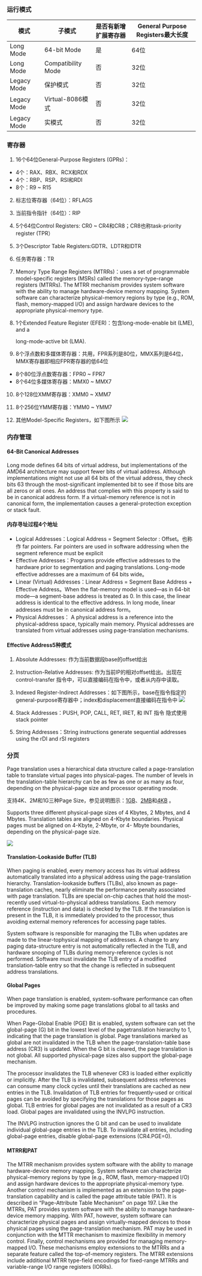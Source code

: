 ### 运行模式

| 模式          | 子模式                | 是否有新增扩展寄存器 | General Purpose Registers最大长度 |
| ----------- | ------------------ | ---------- | ----------------------------- |
| Long Mode   | 64-bit Mode        | 是          | 64位                           |
| Long Mode   | Compatibility Mode | 否          | 32位                           |
| Legacy Mode | 保护模式               | 否          | 32位                           |
| Legacy Mode | Virtual-8086模式     | 否          | 32位                           |
| Legacy Mode | 实模式                | 否          | 32位                           |



### 寄存器
1. 16个64位General-Purpose Registers (GPRs)：
  * 4个：RAX、RBX、RCX和RDX
  * 4个：RBP、RSP、RSI和RDI
  * 8个：R9 ~ R15

2. 标志位寄存器（64位）：RFLAGS
3. 当前指令指针（64位）：RIP
4. 5个64位Control Registers: CR0 ~ CR4和CR8；CR8也称task-priority register (TPR）
5. 3个Descriptor Table Registers:GDTR、LDTR和IDTR
6. 任务寄存器：TR
7. Memory Type Range Registers (MTRRs)：uses a set of programmable model-specific registers (MSRs) called the memory-type-range registers (MTRRs). The MTRR mechanism provides system software with the ability to manage hardware-device memory mapping. System software can characterize physical-memory regions by type (e.g., ROM, flash, memory-mapped I/O) and assign hardware devices to the appropriate physical-memory type.
8. 1个Extended Feature Register (EFER)：包含long-mode-enable bit (LME), and a

   long-mode-active bit (LMA).

9. 8个浮点数和多媒体寄存器：共用，FPR系列是80位，MMX系列是64位，MMX寄存器即相应FPR寄存器的低64位
  * 8个80位浮点数寄存器：FPR0 ~ FPR7
  * 8个64位多媒体寄存器：MMX0 ~ MMX7

10. 8个128位XMM寄存器：XMM0 ~ XMM7

11. 8个256位YMM寄存器：YMM0 ~ YMM7

12. 其他Model-Specific Registers，如下图所示
   ![](https://user-images.githubusercontent.com/1244560/50534603-e2786480-0b79-11e9-9e64-753b879908cc.png)






### 内存管理

#### 64-Bit Canonical Addresses
Long mode defines 64 bits of virtual address, but implementations of the AMD64 architecture may
  support fewer bits of virtual address. Although implementations might not use all 64 bits of the virtual
  address, they check bits 63 through the most-significant implemented bit to see if those bits are all
  zeros or all ones. An address that complies with this property is said to be in canonical address form. If
  a virtual-memory reference is not in canonical form, the implementation causes a general-protection
  exception or stack fault.

#### 内存寻址过程4个地址
* Logical Addresses：Logical Address = Segment Selector : Offset。也称作 far pointers. Far pointers are used in software addressing
  when the segment reference must be explicit
* Effective Addresses：Programs provide effective addresses to the hardware prior to segmentation and paging translations. Long-mode effective addresses are a maximum of 64 bits wide。
* Linear (Virtual) Addresses：Linear Address = Segment Base Address + Effective Address。When the flat-memory model is used—as in 64-bit mode—a segment-base address is treated as 0. In
  this case, the linear address is identical to the effective address. In long mode, linear addresses must be
  in canonical address form。
* Physical Addresses： A physical address is a reference into the physical-address space, typically
  main memory. Physical addresses are translated from virtual addresses using page-translation
  mechanisms.

#### Effective Address5种模式
1. Absolute Addresses: 作为当前数据段base的offset给出
2. Instruction-Relative Addresses: 作为当前IP的相对offset给出。出现在control-transfer 指令中，可以直接编码在指令中，或者从内存中读取。
3. Indexed Register-Indirect Addresses：如下图所示，base在指令指定的general-purpose寄存器中；index和displacement直接编码在指令中
  ![](https://user-images.githubusercontent.com/1244560/50506599-b3e48600-0ab4-11e9-874d-26d445068d59.png)

4. Stack Addresses：PUSH, POP, CALL, RET, IRET, 和 INT 指令 隐式使用stack
  pointer
5. String Addresses：String instructions generate sequential addresses using the rDI and rSI registers

### 分页
Page translation uses a hierarchical data structure called a page-translation table to translate virtual
pages into physical-pages. The number of levels in the translation-table hierarchy can be as few as one
or as many as four, depending on the physical-page size and processor operating mode. 

支持4K、2M和1G三种Page Size，参见说明图示：[1GB](https://user-images.githubusercontent.com/1244560/50535759-3ee28080-0b88-11e9-8a07-35f1c7d6d577.png)、[2MB](https://user-images.githubusercontent.com/1244560/50535755-3722dc00-0b88-11e9-9363-c3f4f2148d06.png)和[4KB](https://user-images.githubusercontent.com/1244560/50535753-2ecaa100-0b88-11e9-8386-0b600177ad62.png)  。

Supports three different physical-page sizes of
4 Kbytes, 2 Mbytes, and 4 Mbytes. 
Translation tables are aligned on 4-Kbyte boundaries. Physical pages must be aligned on 4-Kbyte, 2-Mbyte, or 4-
Mbyte boundaries, depending on the physical-page size.

![](https://user-images.githubusercontent.com/1244560/50534149-9de9ca80-0b73-11e9-991a-6f4b8d720d70.png)



#### Translation-Lookaside Buffer (TLB)
When paging is enabled, every memory access has its virtual address automatically translated into a
physical address using the page-translation hierarchy. Translation-lookaside buffers (TLBs), also
known as page-translation caches, nearly eliminate the performance penalty associated with page
translation. TLBs are special on-chip caches that hold the most-recently used virtual-to-physical
address translations. Each memory reference (instruction and data) is checked by the TLB. If the
translation is present in the TLB, it is immediately provided to the processor, thus avoiding external
memory references for accessing page tables.

System software is responsible for managing the TLBs when updates are made to the linear-tophysical
mapping of addresses. A change to any paging data-structure entry is not automatically
reflected in the TLB, and hardware snooping of TLBs during memory-reference cycles is not
performed. Software must invalidate the TLB entry of a modified translation-table entry so that the
change is reflected in subsequent address translations.


#### Global Pages
When page translation is enabled, system-software
performance can often be improved by making some page translations global to all tasks and
procedures. 

When Page-Global Enable (PGE) Bit is enabled, system software can set the global-page (G) bit in the lowest level of the pagetranslation
hierarchy to 1, indicating that the page translation is global. Page translations marked as
global are not invalidated in the TLB when the page-translation-table base address (CR3) is updated.
When the G bit is cleared, the page translation is not global. All supported physical-page sizes also
support the global-page mechanism.

The processor invalidates the TLB whenever CR3 is loaded either explicitly or implicitly. After the
TLB is invalidated, subsequent address references can consume many clock cycles until their
translations are cached as new entries in the TLB. Invalidation of TLB entries for frequently-used or
critical pages can be avoided by specifying the translations for those pages as global. TLB entries for
global pages are not invalidated as a result of a CR3 load. Global pages are invalidated using the
INVLPG instruction. 

The INVLPG instruction ignores the G bit and can be used to invalidate individual global-page entries in the TLB. To invalidate all entries, including global-page entries, disable global-page extensions
(CR4.PGE=0).

#### MTRR和PAT
The MTRR mechanism provides system
software with the ability to manage hardware-device memory mapping. System software can
characterize physical-memory regions by type (e.g., ROM, flash, memory-mapped I/O) and assign
hardware devices to the appropriate physical-memory type.
Another control mechanism is implemented as an extension to the page-translation capability and is
called the page attribute table (PAT). It is described in “Page-Attribute Table Mechanism” on
page 197. Like the MTRRs, PAT provides system software with the ability to manage hardware-device
memory mapping. With PAT, however, system software can characterize physical pages and assign
virtually-mapped devices to those physical pages using the page-translation mechanism. PAT may be
used in conjunction with the MTTR mechanism to maximize flexibility in memory control.
Finally, control mechanisms are provided for managing memory-mapped I/O. These mechanisms
employ extensions to the MTRRs and a separate feature called the top-of-memory registers. The
MTRR extensions include additional MTRR type-field encodings for fixed-range MTRRs and
variable-range I/O range registers (IORRs).

